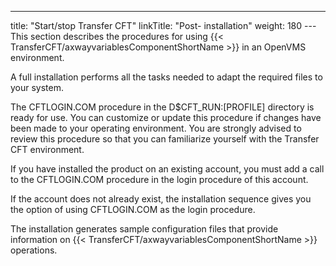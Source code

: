 ---
title: "Start/stop Transfer CFT"
linkTitle: "Post- installation"
weight: 180
--- This section describes the procedures for using {{< TransferCFT/axwayvariablesComponentShortName  >}} in an OpenVMS environment.

A full installation performs all the tasks needed to adapt the required files to your system.

The CFTLOGIN.COM procedure in the D$CFT_RUN:[PROFILE] directory is ready for use. You can customize or update this procedure if changes have been made to your operating environment. You are strongly advised to review this procedure so that you can familiarize yourself with the Transfer CFT environment.

If you have installed the product on an existing account, you must add a call to the CFTLOGIN.COM procedure in the login procedure of this account.

If the account does not already exist, the installation sequence gives you the option of using CFTLOGIN.COM as the login procedure.

The installation generates sample configuration files that provide information on {{< TransferCFT/axwayvariablesComponentShortName  >}} operations.
